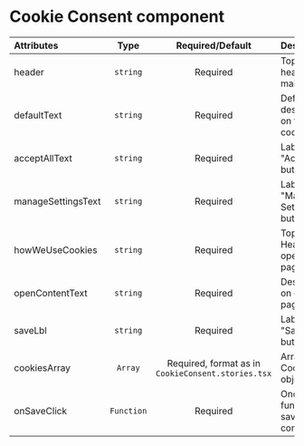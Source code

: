 # Cookie Consent component

<table>
    <thead>
        <tr>
            <th style="text-align:left;">Attributes</th>
            <th style="text-align:center;">Type</th>
            <th style="text-align:center;">Required/Default</th>
            <th style="text-align:left;">Description</th>
        </tr>
    </thead>
    <tbody>
        <tr>
            <td style="text-align:left;">header</td>
            <td style="text-align:center;"><code>string</code></td>
            <td style="text-align:center;">Required</td>
            <td style="text-align:left;">Top heading on main page</td>
        </tr>
        <tr>
            <td style="text-align:left;">defaultText</td>
            <td style="text-align:center;"><code>string</code></td>
            <td style="text-align:center;">Required</td>
            <td style="text-align:left;">Default description on the cookies</td>
        </tr>
        <tr>
            <td style="text-align:left;">acceptAllText</td>
            <td style="text-align:center;"><code>string</code></td>
            <td style="text-align:center;">Required</td>
            <td style="text-align:left;">Label on "Accept all" button</td>
        </tr>
        <tr>
            <td style="text-align:left;">manageSettingsText</td>
            <td style="text-align:center;"><code>string</code></td>
            <td style="text-align:center;">Required</td>
            <td style="text-align:left;">Label on "Manage Settings" button</td>
        </tr>
        <tr>
            <td style="text-align:left;">howWeUseCookies</td>
            <td style="text-align:center;"><code>string</code></td>
            <td style="text-align:center;">Required</td>
            <td style="text-align:left;">Top Heading on opened page</td>
        </tr>
        <tr>
            <td style="text-align:left;">openContentText</td>
            <td style="text-align:center;"><code>string</code></td>
            <td style="text-align:center;">Required</td>
            <td style="text-align:left;">Description on opened page</td>
        </tr>
        <tr>
            <td style="text-align:left;">saveLbl</td>
            <td style="text-align:center;"><code>string</code></td>
            <td style="text-align:center;">Required</td>
            <td style="text-align:left;">Label on "Save" button</td>
        </tr>
        <tr>
            <td style="text-align:left;">cookiesArray</td>
            <td style="text-align:center;"><code>Array</code></td>
            <td style="text-align:center;">Required, format as in <code>CookieConsent.stories.tsx</code></td>
            <td style="text-align:left;">Array of Cookie objects</td>
        </tr>
        <tr>
            <td style="text-align:left;">onSaveClick</td>
            <td style="text-align:center;"><code>Function</code></td>
            <td style="text-align:center;">Required</td>
            <td style="text-align:left;">Onclick function to save cookie consent</td>
        </tr>
    </tbody>
</table>
